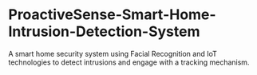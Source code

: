 # ProactiveSense-Smart-Home-Intrusion-Detection-System
A smart home security system using Facial Recognition and IoT technologies to detect intrusions and engage with a tracking mechanism.
